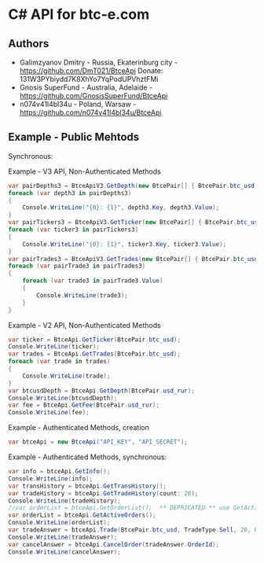 C# API for btc-e.com
====================

Authors
------------
	
- Galimzyanov Dmitry - Russia, Ekaterinburg city - https://github.com/DmT021/BtceApi Donate: 131W3PYbiydd7K8XhYo7YqPodUPVhztFMi
- Gnosis SuperFund - Australia, Adelaide - https://github.com/GnosisSuperFund/BtceApi
- n074v41l4bl34u - Poland, Warsaw - https://github.com/n074v41l4bl34u/BtceApi

Example - Public Mehtods
------------

Synchronous:

Example - V3 API, Non-Authenticated Methods

```c#
var pairDepths3 = BtceApiV3.GetDepth(new BtcePair[] { BtcePair.btc_usd });
foreach (var depth3 in pairDepths3)
{
	Console.WriteLine("{0}: {1}", depth3.Key, depth3.Value);
}
var pairTickers3 = BtceApiV3.GetTicker(new BtcePair[] { BtcePair.btc_usd });
foreach (var ticker3 in pairTickers3)
{
	Console.WriteLine("{0}: {1}", ticker3.Key, ticker3.Value);
}
var pairTrades3 = BtceApiV3.GetTrades(new BtcePair[] { BtcePair.btc_usd });
foreach (var pairTrade3 in pairTrades3)
{
	foreach (var trade3 in pairTrade3.Value)
	{
		Console.WriteLine(trade3);
	}
}
```

Example - V2 API, Non-Authenticated Methods

```c#
var ticker = BtceApi.GetTicker(BtcePair.btc_usd);
Console.WriteLine(ticker);
var trades = BtceApi.GetTrades(BtcePair.btc_usd);
foreach (var trade in trades)
{
	Console.WriteLine(trade);
}
var btcusdDepth = BtceApi.GetDepth(BtcePair.usd_rur);
Console.WriteLine(btcusdDepth);
var fee = BtceApi.GetFee(BtcePair.usd_rur);
Console.WriteLine(fee);
```

Example - Authenticated Methods, creation

```c#
var btceApi = new BtceApi("API_KEY", "API_SECRET");
```

Example - Authenticated Methods, synchronous:

```c#
var info = btceApi.GetInfo();
Console.WriteLine(info);
var transHistory = btceApi.GetTransHistory();
var tradeHistory = btceApi.GetTradeHistory(count: 20);
Console.WriteLine(tradeHistory);
//var orderList = btceApi.GetOrderList();  ** DEPRICATED ** use GetActiveOrders() instead!
var orderList = btceApi.GetActiveOrders();
Console.WriteLine(orderList);
var tradeAnswer = btceApi.Trade(BtcePair.btc_usd, TradeType.Sell, 20, 0.1m);
Console.WriteLine(tradeAnswer);
var cancelAnswer = btceApi.CancelOrder(tradeAnswer.OrderId);
Console.WriteLine(cancelAnswer);
```
